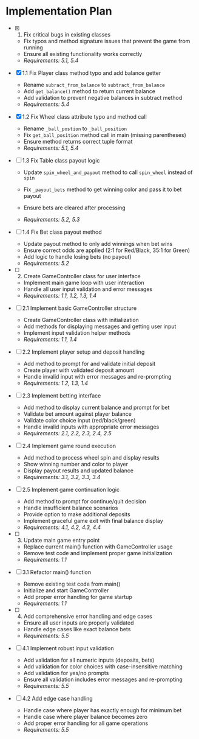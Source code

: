# Implementation Plan

- [x] 1. Fix critical bugs in existing classes





  - Fix typos and method signature issues that prevent the game from running
  - Ensure all existing functionality works correctly
  - _Requirements: 5.1, 5.4_

- [x] 1.1 Fix Player class method typo and add balance getter


  - Rename `subract_from_balance` to `subtract_from_balance`
  - Add `get_balance()` method to return current balance
  - Add validation to prevent negative balances in subtract method
  - _Requirements: 5.4_

- [x] 1.2 Fix Wheel class attribute typo and method call


  - Rename `_ball_postion` to `_ball_position` 
  - Fix `get_ball_position` method call in main (missing parentheses)
  - Ensure method returns correct tuple format
  - _Requirements: 5.1, 5.4_




- [ ] 1.3 Fix Table class payout logic
  - Update `spin_wheel_and_payout` method to call `spin_wheel` instead of `spin`

  - Fix `_payout_bets` method to get winning color and pass it to bet payout



  - Ensure bets are cleared after processing
  - _Requirements: 5.2, 5.3_


- [ ] 1.4 Fix Bet class payout method
  - Update payout method to only add winnings when bet wins
  - Ensure correct odds are applied (2:1 for Red/Black, 35:1 for Green)
  - Add logic to handle losing bets (no payout)
  - _Requirements: 5.2_

- [ ] 2. Create GameController class for user interface

  - Implement main game loop with user interaction
  - Handle all user input validation and error messages
  - _Requirements: 1.1, 1.2, 1.3, 1.4_

- [ ] 2.1 Implement basic GameController structure
  - Create GameController class with initialization
  - Add methods for displaying messages and getting user input
  - Implement input validation helper methods
  - _Requirements: 1.1, 1.4_

- [ ] 2.2 Implement player setup and deposit handling
  - Add method to prompt for and validate initial deposit
  - Create player with validated deposit amount
  - Handle invalid input with error messages and re-prompting
  - _Requirements: 1.2, 1.3, 1.4_

- [ ] 2.3 Implement betting interface
  - Add method to display current balance and prompt for bet
  - Validate bet amount against player balance
  - Validate color choice input (red/black/green)
  - Handle invalid inputs with appropriate error messages
  - _Requirements: 2.1, 2.2, 2.3, 2.4, 2.5_

- [ ] 2.4 Implement game round execution
  - Add method to process wheel spin and display results
  - Show winning number and color to player
  - Display payout results and updated balance
  - _Requirements: 3.1, 3.2, 3.3, 3.4_

- [ ] 2.5 Implement game continuation logic
  - Add method to prompt for continue/quit decision
  - Handle insufficient balance scenarios
  - Provide option to make additional deposits
  - Implement graceful game exit with final balance display
  - _Requirements: 4.1, 4.2, 4.3, 4.4_

- [ ] 3. Update main game entry point
  - Replace current main() function with GameController usage
  - Remove test code and implement proper game initialization
  - _Requirements: 1.1_

- [ ] 3.1 Refactor main() function
  - Remove existing test code from main()
  - Initialize and start GameController
  - Add proper error handling for game startup
  - _Requirements: 1.1_

- [ ] 4. Add comprehensive error handling and edge cases
  - Ensure all user inputs are properly validated
  - Handle edge cases like exact balance bets
  - _Requirements: 5.5_

- [ ] 4.1 Implement robust input validation
  - Add validation for all numeric inputs (deposits, bets)
  - Add validation for color choices with case-insensitive matching
  - Add validation for yes/no prompts
  - Ensure all validation includes error messages and re-prompting
  - _Requirements: 5.5_

- [ ] 4.2 Add edge case handling
  - Handle case where player has exactly enough for minimum bet
  - Handle case where player balance becomes zero
  - Add proper error handling for all game operations
  - _Requirements: 5.5_
